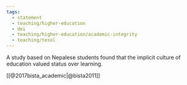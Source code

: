 ```yaml
---
tags: 
  - statement
  - teaching/higher-education
  - dei
  - teaching/higher-education/academic-integrity
  - teaching/tesol
---
```

A study based on Nepalese students found that the implicit culture of education valued status over learning.

[[@2017bista_academic|@bista2011]]